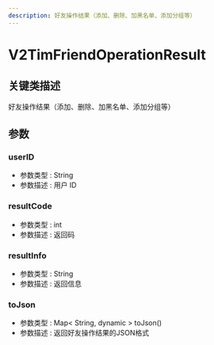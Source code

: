 ```yaml
---
description: 好友操作结果（添加、删除、加黑名单、添加分组等）
---
```


# V2TimFriendOperationResult

## 关键类描述

好友操作结果（添加、删除、加黑名单、添加分组等）

## 参数

### userID

* 参数类型 : String
* 参数描述 : 用户 ID

### resultCode

* 参数类型 : int
* 参数描述 : 返回码

### resultInfo

* 参数类型 : String
* 参数描述 : 返回信息

### toJson

* 参数类型 : Map< String, dynamic > toJson()
* 参数描述 : 返回好友操作结果的JSON格式
